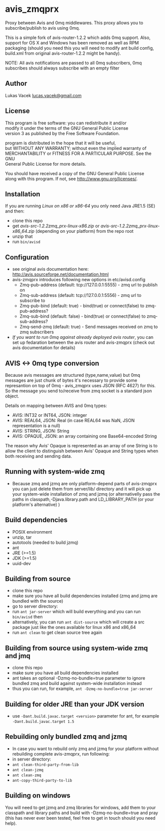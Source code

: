 avis\_zmqprx
===========

Proxy between Avis and 0mq middlewares. This proxy allows you to subscribe/publish to avis using 0mq.

This is a simple fork of avis-router-1.2.2 which adds 0mq support. Also, support for OS X and Windows has been removed as well as RPM packaging (should you need this you will need to modify ant build config, build.xml from original avis-router-1.2.2 might be handy).

NOTE: All avis notifications are passed to all 0mq subscribers, 0mq subscribes should always subscribe with an empty filter

Author
------
Lukas Vacek <lucas.vacek@gmail.com>

License
-------
This program is free software: you can redistribute it and/or  
modify it under the terms of the GNU General Public License  
version 3 as published by the Free Software Foundation.  

program is distributed in the hope that it will be useful,  
but WITHOUT ANY WARRANTY; without even the implied warranty of  
MERCHANTABILITY or FITNESS FOR A PARTICULAR PURPOSE. See the GNU  
General Public License for more details.  

You should have received a copy of the GNU General Public License  
along with this program. If not, see <http://www.gnu.org/licenses/>.  

Installation
-------------
If you are running *Linux on x86 or x86-64* you only need Java JRE1.5 (SE) and then:
* clone this repo
* get *avis-src-1.2.2zmq\_prx-linux-x86.zip* or *avis-src-1.2.2zmq\_prx-linux-x86\_64.zip* (depending on your platform) from the repo root
* unzip that
* run `bin/avisd`

Configuration
-------------
* see original avis documentation here: <http://avis.sourceforge.net/documentation.html>
* avis-zmqprx introduces following new options in etc/avisd.config
    * Zmq-pub-address (default: tcp://127.0.0.1:5555) - zmq url to publish on
    * Zmq-sub-address (default: tcp://127.0.0.1:5556) - zmq url to subscribe to
    * Zmq-pub-bind (default: true) - bind(true) or connect(false) to zmq-pub-address?
    * Zmq-sub-bind (default: false) - bind(true) or connect(false) to zmq-sub-address?
    * Zmq-send-zmq (default: true) - Send messages received on zmq to zmq subscribers
* *If you want to run 0mq against already deployed avis router*, you can set up fedaration between the avis router and avis-zmqprx (check out avis documentation for details)

AVIS <-> 0mq type conversion
-----------------------------
Because avis messages are structured (type,name,value) but 0mq messages are just chunk of bytes it's necessary to provide some represantion on top of 0mq - avis\_zmqprx uses JSON (RFC 4627) for this. So the message you send to/receive from zmq socket is a standard json object. 

Details on mapping between AVIS and 0mq types:
* AVIS: INT32 or INT64, JSON: integer
* AVIS: REAL64, JSON: Real (in case REAL64 was NaN, JSON representation is a null)
* AVIS: STRING, JSON: String
* AVIS: OPAQUE, JSON: an array containing one Base64-encoded String

The reason why Avis' Opaque is represented as an array of one String is to allow the client to distinguish between Avis' Opaque and String types when both receiving and sending data.

Running with system-wide zmq
----------------------------
* Because zmq and jzmq are only platform-depend parts of avis-zmqprx you can just delete them from server/lib/ directory and it will pick up your system-wide installation of zmq and jzmq (or alternativelly pass the paths in classpath,-Djava.library.path and LD\_LIBRARY\_PATH (or your platform's alternative) )

Build dependencies
------------------
* POSIX environment
* unzip, tar
* autotools (needed to build jzmq)
* ant
* JRE (>=1.5)
* JDK (>=1.5)
* uuid-dev

Building from source
--------------------
* clone this repo
* make sure you have all build dependencies installed (zmq and jzmq are bundled with the source)
* go to server directory:
* run `ant jar-server` which will build everything and you can run `bin/avisd` then
* alternatively, you can run `ant dist-source` which will create a src package just like the ones available for linux x86 and x86\_64
* run `ant clean` to get clean source tree again

Building from source using system-wide zmq and jmq
--------------------------------------------------
* clone this repo
* make sure you have all build dependencies installed
* ant takes an optional -Dzmq-no-bundle=true parameter to ignore bundled zmq and build against system-wide installation instead
* thus you can run, for example, `ant -Dzmq-no-bundle=true jar-server`

Building for older JRE than your JDK version
--------------------------------------------
* use `-Dant.build.javac.target <version>` parameter for ant, for example `-Dant.build.javac.target 1.5`

Rebuilding only bundled zmq and jzmq
------------------------------------
* In case you want to rebuild only zmq and jzmq for your platform without rebuilding complete avis-zmqprx, run following:
* in server directory:
* `ant clean-third-party-from-lib`
* `ant clean-jzmq`
* `ant clean-zmq`
* `ant-copy-third-party-to-lib`

Building on windows
-------------------
You will need to get jzmq and zmq libraries for windows, add them to your classpath and library paths and build with -Dzmq-no-bundle=true and pray (this has never ever been tested, feel free to get in touch should you need help).
